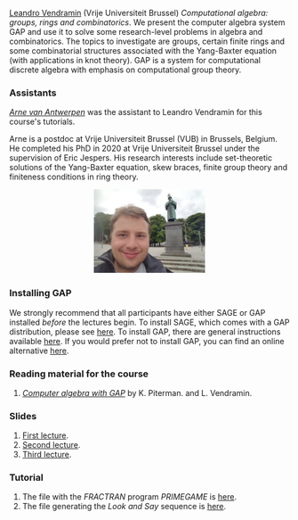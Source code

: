 [Leandro Vendramin](https://vendramin.github.io) (Vrije Universiteit Brussel)
_Computational algebra: groups, rings and combinatorics_. We present the computer algebra system GAP and use it to solve some research-level problems in algebra and combinatorics. The topics to investigate are groups, certain finite rings and some combinatorial structures associated with the Yang-Baxter equation (with applications in knot theory).  GAP is a system for computational discrete algebra with emphasis on computational group theory. 


### Assistants ###

[_Arne van Antwerpen_](https://vanantwerpen.github.io/) was the assistant to Leandro Vendramin for this course's tutorials.

Arne is a postdoc at Vrije Universiteit  Brussel (VUB) in Brussels, Belgium. He completed his PhD in 2020 at Vrije Universiteit Brussel under the supervision of Eric Jespers. His research interests include set-theoretic solutions of the Yang-Baxter equation, skew braces, finite group theory and finiteness conditions in ring theory.

<p align="center"> 
<img src="images/arne_photo.jpg" alt="Arne van Antwerpen" width="200"/>
</p> 


### Installing GAP ###

We strongly recommend that all participants have either SAGE or GAP installed _before_ 
the lectures begin. To install SAGE, which comes with a GAP distribution,
please see [here](https://doc.sagemath.org/html/en/installation/index.html). To install GAP, 
there are general instructions available [here](https://www.gap-system.org/Download/index.html). 
If you would prefer not to install GAP, you can find an online alternative 
[here](https://github.com/gap-system/try-gap-in-jupyter).

### Reading material for the course ###

1. [_Computer algebra with GAP_](vendramin/gap.pdf) by K. Piterman. and L. Vendramin. 

### Slides

1. [First lecture](vendramin/lecture1.pdf).
2. [Second lecture](vendramin/lecture2.pdf).
3. [Third lecture](vendramin/lecture3.pdf).

### Tutorial 

1. The file with the _FRACTRAN_ program _PRIMEGAME_ is [here](vendramin/fractran.g).
2. The file generating the _Look and Say_ sequence is [here](vendramin/lookandsay.g).